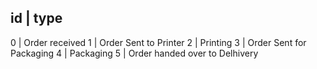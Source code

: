 

id | type
-------------

0 | Order received
1 | Order Sent to Printer
2 | Printing
3 | Order Sent for Packaging
4 | Packaging
5 | Order handed over to Delhivery


